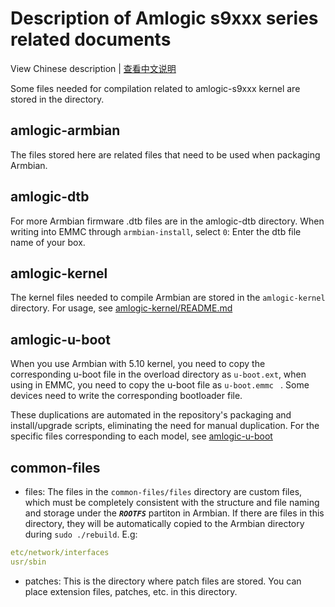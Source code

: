 # Description of Amlogic s9xxx series related documents

View Chinese description  |  [查看中文说明](README.cn.md)

Some files needed for compilation related to amlogic-s9xxx kernel are stored in the directory.

## amlogic-armbian

The files stored here are related files that need to be used when packaging Armbian.

## amlogic-dtb

For more Armbian firmware .dtb files are in the amlogic-dtb directory.  When writing into EMMC through `armbian-install`, select `0`: Enter the dtb file name of your box.

## amlogic-kernel

The kernel files needed to compile Armbian are stored in the `amlogic-kernel` directory. For usage, see [amlogic-kernel/README.md](amlogic-kernel/README.md)

## amlogic-u-boot

When you use Armbian with 5.10 kernel, you need to copy the corresponding u-boot file in the overload directory as `u-boot.ext`, when using in EMMC, you need to copy the u-boot file as `u-boot.emmc ` . Some devices need to write the corresponding bootloader file.

These duplications are automated in the repository's packaging and install/upgrade scripts, eliminating the need for manual duplication. For the specific files corresponding to each model, see [amlogic-u-boot](amlogic-u-boot/README.md)

## common-files

- files: The files in the `common-files/files` directory are custom files, which must be completely consistent with the structure and file naming and storage under the ***`ROOTFS`*** partiton in Armbian. If there are files in this directory, they will be automatically copied to the Armbian directory during `sudo ./rebuild`. E.g:

```yaml
etc/network/interfaces
usr/sbin
```

- patches: This is the directory where patch files are stored. You can place extension files, patches, etc. in this directory.


